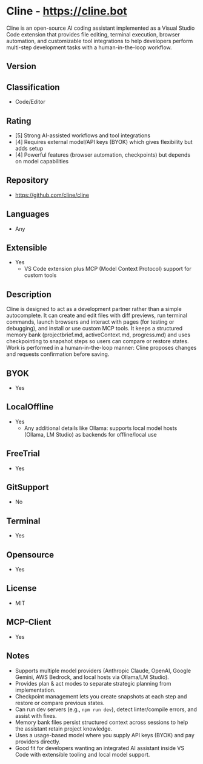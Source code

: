 # Cline - https://cline.bot
Cline is an open-source AI coding assistant implemented as a Visual Studio Code extension that provides file editing, terminal execution, browser automation, and customizable tool integrations to help developers perform multi-step development tasks with a human-in-the-loop workflow.
## Version

## Classification 
- Code/Editor

## Rating
- [5] Strong AI-assisted workflows and tool integrations
- [4] Requires external model/API keys (BYOK) which gives flexibility but adds setup
- [4] Powerful features (browser automation, checkpoints) but depends on model capabilities
## Repository
- https://github.com/cline/cline
## Languages
- Any 
## Extensible
- Yes
  - VS Code extension plus MCP (Model Context Protocol) support for custom tools
## Description
Cline is designed to act as a development partner rather than a simple autocomplete. It can create and edit files with diff previews, run terminal commands, launch browsers and interact with pages (for testing or debugging), and install or use custom MCP tools. It keeps a structured memory bank (projectbrief.md, activeContext.md, progress.md) and uses checkpointing to snapshot steps so users can compare or restore states. Work is performed in a human-in-the-loop manner: Cline proposes changes and requests confirmation before saving.
## BYOK
- Yes
## LocalOffline
- Yes
  - Any additional details like Ollama: supports local model hosts (Ollama, LM Studio) as backends for offline/local use
## FreeTrial
- Yes
## GitSupport
- No
## Terminal
- Yes
## Opensource
- Yes
## License
- MIT
## MCP-Client
- Yes
## Notes
- Supports multiple model providers (Anthropic Claude, OpenAI, Google Gemini, AWS Bedrock, and local hosts via Ollama/LM Studio).
- Provides plan & act modes to separate strategic planning from implementation.
- Checkpoint management lets you create snapshots at each step and restore or compare previous states.
- Can run dev servers (e.g., `npm run dev`), detect linter/compile errors, and assist with fixes.
- Memory bank files persist structured context across sessions to help the assistant retain project knowledge.
- Uses a usage-based model where you supply API keys (BYOK) and pay providers directly.
- Good fit for developers wanting an integrated AI assistant inside VS Code with extensible tooling and local model support.
